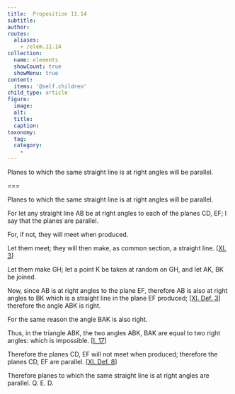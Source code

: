```yaml
---
title:  Proposition 11.14
subtitle: 
author:
routes:
  aliases:
    - /elem.11.14
collection:
  name: elements
  showCount: true
  showMenu: true
content:
  items: '@self.children'
child_type: article
figure:
  image:
  alt:
  title:
  caption:
taxonomy:
  tag:
  category:
    - 
---
```


<p>
       <hi rend="ital">Planes to which the same straight line is at right angles will be parallel.</hi>
      </p>

===

<p>
       <span class="ital">Planes to which the same straight line is at right angles will be parallel.</span>
      </p>

<p>For let any straight line <span class="ital">AB</span> be at right angles to each of the planes <span class="ital">CD</span>, <span class="ital">EF</span>; I say that the planes are parallel. 
      </p>

<p>For, if not, they will meet when produced. </p>

<p>Let them meet; they will then make, as common section, a straight line. [<a href="/elem.11.3">XI. 3</a>] </p>

<p>Let them make <span class="ital">GH</span>; let a point <span class="ital">K</span> be taken at random on <span class="ital">GH</span>, and let <span class="ital">AK</span>, <span class="ital">BK</span> be joined. </p>

<p>Now, since <span class="ital">AB</span> is at right angles to the plane <span class="ital">EF</span>, therefore <span class="ital">AB</span> is also at right angles to <span class="ital">BK</span> which is a straight line in the plane <span class="ital">EF</span> produced; [<a href="/elem.11.def.3">XI. Def. 3</a>] therefore the angle <span class="ital">ABK</span> is right. </p>

<p>For the same reason the angle <span class="ital">BAK</span> is also right. </p>

<p>Thus, in the triangle <span class="ital">ABK</span>, the two angles <span class="ital">ABK</span>, <span class="ital">BAK</span> are equal to two right angles: which is impossible. [<a href="/elem.1.17">I. 17</a>] </p>

<p>Therefore the planes <span class="ital">CD</span>, <span class="ital">EF</span> will not meet when produced; therefore the planes <span class="ital">CD</span>, <span class="ital">EF</span> are parallel. [<a href="/elem.11.def.8">XI. Def. 8</a>] </p>

<p>Therefore planes to which the same straight line is at right angles are parallel. Q. E. D.</p>
